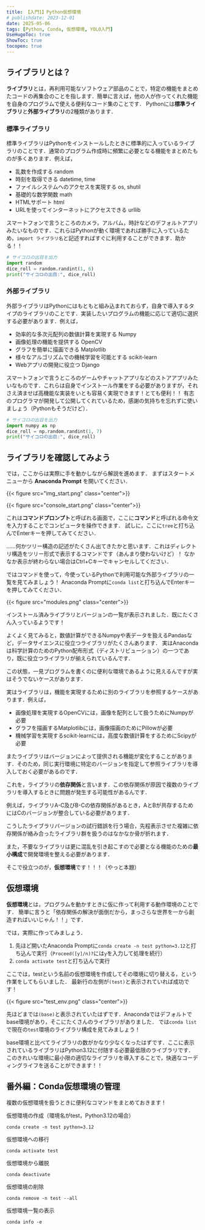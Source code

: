 ```yaml
---
title: 【入門1】Python仮想環境
# publishdate: 2023-12-01
date: 2025-05-06
tags: [Python, Conda, 仮想環境, YOLO入門]
UseHugoToc: true
ShowToc: true
tocopen: true
---
```


## ライブラリとは？

**ライブラリ**とは，再利用可能なソフトウェア部品のことで，特定の機能をまとめたコードの再集合のことを指します．簡単に言えば，他の人が作ってくれた機能を自身のプログラムで使える便利なコード集のことです．
Pythonには**標準ライブラリ**と**外部ライブラリ**の2種類があります．

### 標準ライブラリ

標準ライブラリはPythonをインストールしたときに標準的に入っているライブラリのことです．通常のプログラム作成時に頻繁に必要となる機能をまとめたものが多くあります．例えば，

- 乱数を作成する random
- 時刻を取得できる datetime, time
- ファイルシステムへのアクセスを実現する os, shutil
- 基礎的な数学関数 math
- HTMLサポート html
- URLを使ってインターネットにアクセスできる urllib

スマートフォンで言うところのカメラ，アルバム，時計などのデフォルトアプリみたいなものです．これらはPythonが動く環境であれば勝手に入っているため，```import ライブラリ名```と記述すればすぐに利用することができます．助かる！！

```python
# サイコロの出目を出力
import random
dice_roll = random.randint(1, 6)
print("サイコロの出目:", dice_roll)
```

### 外部ライブラリ

外部ライブラリはPythonにはもともと組み込まれておらず，自身で導入するタイプのライブラリのことです．実装したいプログラムの機能に応じて適切に選択する必要があります．例えば，

- 効率的な多次元配列の数値計算を実現する Numpy
- 画像処理の機能を提供する OpenCV
- グラフを簡単に描画できる Matplotlib
- 様々なアルゴリズムでの機械学習を可能とする scikit-learn
- Webアプリの開発に役立つ Django

スマートフォンで言うところのゲームやチャットアプリなどのストアアプリみたいなものです．これらは自身でインストール作業をする必要がありますが，それさえ済ませば高機能な実装をいとも容易く実現できます！とても便利！！
有志のプログラマが開発して公開してくれているため，感謝の気持ちを忘れずに使いましょう（Pythonもそうだけど）．

```python
# サイコロの出目を出力
import numpy as np
dice_roll = np.random.randint(1, 7)
print("サイコロの出目:", dice_roll)
```

## ライブラリを確認してみよう

では，ここからは実際に手を動かしながら解説を進めます．
まずはスタートメニューから **Anaconda Prompt** を開いてください．

{{< figure src="img_start.png" class="center">}}

{{< figure src="console_start.png" class="center">}}

これは**コマンドプロンプト**と呼ばれる画面で，ここに**コマンド**と呼ばれる命令文を入力することでコンピュータを操作できます．
試しに，ここに```tree```と打ち込んでEnterキーを押してみてください．

......何かツリー構造の記述がたくさん出てきたかと思います．これはディレクトリ構造をツリー形式で表示するコマンドです（あんまり使わないけど）！
なかなか表示が終わらない場合はCtrl+Cキーでキャンセルしてください．

ではコマンドを使って，今使っているPythonで利用可能な外部ライブラリの一覧を見てみましょう！
Anaconda Promptに```conda list```と打ち込んでEnterキーを押してみてください．

{{< figure src="modules.png" class="center">}}

インストール済みライブラリとバージョンの一覧が表示されました．既にたくさん入っているようです！

よくよく見てみると，数値計算ができるNumpyや表データを扱えるPandasなど，データサイエンスに役立つライブラリがたくさんあります．
実はAnacondaは科学計算のためのPython配布形式（ディストリビューション）の一つであり，既に役立つライブラリが揃えられているんです．

この状態，一見プログラムを書くのに便利な環境であるように見えるんですが実はそうでないケースがあります．

実はライブラリは，機能を実現するために別のライブラリを参照するケースがあります．例えば，

- 画像処理を実現するOpenCVには，画像を配列として扱うためにNumpyが必要
- グラフを描画するMatplotlibには，画像描画のためにPillowが必要
- 機械学習を実現するscikit-learnには，高度な数値計算をするためにScipyが必要

またライブラリはバージョンによって提供される機能が変化することがあります．そのため，同じ実行環境に特定のバージョンを指定して参照ライブラリを導入しておく必要があるのです．

これを，ライブラリの**依存関係**と言います．この依存関係が原因で複数のライブラリを導入するときに問題が発生する可能性があるんです．

例えば，ライブラリA-C及びB-Cの依存関係があるとき，AとBが共存するためにはCのバージョンが整合している必要があります．

こうしたライブラリバージョンの試行錯誤を行う場合，先程表示させた複雑に依存関係が絡み合ったライブラリ群を扱うのはなかなか骨が折れます．

また，不要なライブラリは更に混乱を引き起こすので必要となる機能のための**最小構成**で開発環境を整える必要があります．

そこで役立つのが，**仮想環境**です！！！（やっと本題）

## 仮想環境

**仮想環境**とは，プログラムを動かすときに仮に作って利用する動作環境のことです．
簡単に言うと「依存関係の解決が面倒だから，まっさらな世界を一から創造すればいいじゃん！！」です．

では，実際に作ってみましょう．

1. 先ほど開いたAnaconda Promptに```conda create -n test python=3.12```と打ち込んで実行（```Proceed([y]/n)?```には```y```を入力して処理を続行）
2. ```conda activate test```と打ち込んで実行

ここでは，testという名前の仮想環境を作成してその環境に切り替える，という作業をしてもらいました．
最新行の左側が```(test)```と表示されていれば成功です！

{{< figure src="test_env.png" class="center">}}

先ほどまでは```(base)```と表示されていたはずです．Anacondaではデフォルトでbase環境があり，そこにたくさんのライブラリがありました．
では```conda list```で現在の```test```環境のライブラリ構成を見てみましょう！

base環境と比べてライブラリの数がかなり少なくなったはずです．ここに表示されているライブラリはPython3.12に付随する必要最低限のライブラリです．
このきれいな環境に最小限の適切なライブラリを導入することで，快適なコーディングライフを送ることができます！！

## 番外編：Conda仮想環境の管理

複数の仮想環境を扱うときに便利なコマンドをまとめておきます！

仮想環境の作成（環境名がtest，Python3.12の場合）

```console
conda create -n test python=3.12
```

仮想環境への移行

```console
conda activate test
```

仮想環境から離脱

```console
conda deactivate
```

仮想環境の削除

```console
conda remove -n test --all
```

仮想環境一覧の表示

```console
conda info -e
```
